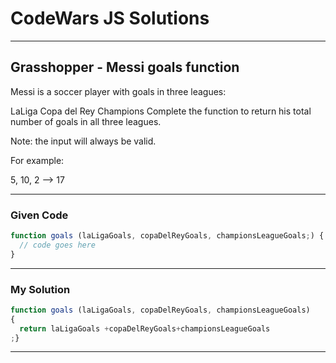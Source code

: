 # CodeWars JS Solutions

---

## Grasshopper - Messi goals function


Messi is a soccer player with goals in three leagues:

LaLiga
Copa del Rey
Champions
Complete the function to return his total number of goals in all three leagues.

Note: the input will always be valid.

For example:

5, 10, 2  -->  17

---

### Given Code


```js
function goals (laLigaGoals, copaDelReyGoals, championsLeagueGoals;) {
  // code goes here
}
```

---

### My Solution 


```js
function goals (laLigaGoals, copaDelReyGoals, championsLeagueGoals) 
{
  return laLigaGoals +copaDelReyGoals+championsLeagueGoals
;}
```


---

